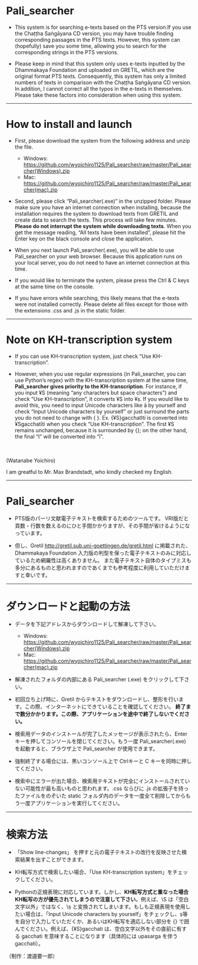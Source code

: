 # Pali_searcher

- This system is for searching e-texts based on the PTS version.If you use the Chaṭṭha Saṅgāyana CD version, you may have trouble finding corresponding passages in the PTS texts. However, this system can (hopefully) save you some time, allowing you to search for the corresponding strings in the PTS versions.

- Please keep in mind that this system only uses e-texts inputted by the Dhammakaya Foundation and uploaded on GRETIL, which are the original format PTS texts. Consequently, this system has only a limited numbers of texts in comparison with the Chaṭṭha Saṅgāyana CD version. In addition, I cannot correct all the typos in the e-texts in themselves. Please take these factors into consideration when using this system.

---

# How to install and launch

- First, please download the system from the following address and unzip the file.
  - Windows: https://github.com/wyoichiro1125/Pali_searcher/raw/master/Pali_searcher(Windows).zip
  - Mac: https://github.com/wyoichiro1125/Pali_searcher/raw/master/Pali_searcher(mac).zip

- Second, please click “Pali_searcher(.exe)” in the unzipped folder. Please make sure you have an internet connection when installing, because the installation requires the system to download texts from GRETIL and create data to search the texts. This process will take few minutes. **Please do not interrupt the system while downloading texts**. When you get the message reading, “All texts have been installed”, please hit the Enter key on the black console and close the application.

- When you next launch Pali_searcher(.exe), you will be able to use Pali_searcher on your web browser. Because this application runs on your local server, you do not need to have an internet connection at this time.

- If you would like to terminate the system, please press the Ctrl & C keys at the same time on the console.

- If you have errors while searching, this likely means that the e-texts were not installed correctly. Please delete all files except for those with the extensions .css and .js in the static folder.

---


# Note on KH-transcription system


- If you can use KH-transcription system, just check “Use KH-transcription”. 

- However, when you use regular expressions (in Pali_searcher, you can use Python’s regex) with the KH-transcription system at the same time, **Pali_searcher gives priority to the KH-transcription**. For instance, if you input ¥S (meaning “any characters but space characters”) and check “Use KH-transcription”, it converts ¥S into ¥ṣ. If you would like to avoid this, you need to input Unicode characters like ā by yourself and check “Input Unicode characters by yourself” or just surround the parts you do not need to change with { }. Ex. {¥S}gacchatIti is converted into ¥Sgacchatīti when you check “Use KH-transcription”. The first ¥S remains unchanged, because it is surrounded by {}; on the other hand, the final “I” will be converted into “ī”.


　
 


(Watanabe Yoichiro)

I am greatful to Mr. Max Brandstadt, who kindly checked my English.

---

# Pali_searcher

- PTS版のパーリ文献電子テキストを検索するためのツールです。
VRI版だと頁数・行数を数えるのにひと手間かかりますが、その手間が省けるようになっています。

- 但し、Gretil http://gretil.sub.uni-goettingen.de/gretil.html
に掲載された、Dhammakaya Foundation 入力版の判型を保った電子テキストのみに対応しているため網羅性は高くありません。
また電子テキスト自体のタイプミスも多分にあるものと思われますのであくまでも参考程度に利用していただけますと幸いです。

---

# ダウンロードと起動の方法

- データを下記アドレスからダウンロードして解凍して下さい。
  - Windows: https://github.com/wyoichiro1125/Pali_searcher/raw/master/Pali_searcher(Windows).zip
  - Mac: https://github.com/wyoichiro1125/Pali_searcher/raw/master/Pali_searcher(mac).zip

- 解凍されたフォルダの内部にある Pali_searcher (.exe) をクリックして下さい。

- 初回立ち上げ時に、Gretil からテキストをダウンロードし、整形を行います。この際、インターネットにできていることを確認してください。
**終了まで数分かかります。この際、アプリケーションを途中で終了しないでください。**

- 検索用データのインストールが完了したメッセージが表示されたら、Enterキーを押してコンソールを閉じてください。もう一度 Pali_searcher(.exe) を起動すると、ブラウザ上で Pali_searcher が使用できます。

- 強制終了する場合には、黒いコンソール上で Ctrlキーと C キーを同時に押してください。

- 検索中にエラーが出た場合、検索用テキストが完全にインストールされていない可能性が最も高いものと思われます。.css ならびに .js の拡張子を持ったファイルをのぞいた static フォルダ内のデータを一度全て削除してからもう一度アプリケーションを実行してください。

---

# 検索方法

- 「Show line-changes」 を押すと元の電子テキストの改行を反映させた検索結果を出すことができます。

- KH転写方式で検索したい場合、「Use KH-transcription system」をチェックしてください。

- Pythonの正規表現に対応しています。しかし、**KH転写方式と重なった場合KH転写の方が優先されてしまうので注意して下さい**。例えば、\S は「空白文字以外」ではなく、\ṣ と変換されてしまいます。もしも正規表現を使用したい場合は、「Input Unicode characters by yourself」をチェックし、ṣ等を自分で入力していただくか、あるいはKH転写を適応しない部分を {} で囲んでください。例えば、{¥S}gacchati は、空白文字以外をその直前に有する gacchati を意味することになります（具体的には upasarga を伴う gacchati）。



（制作：渡邉要一郎）
